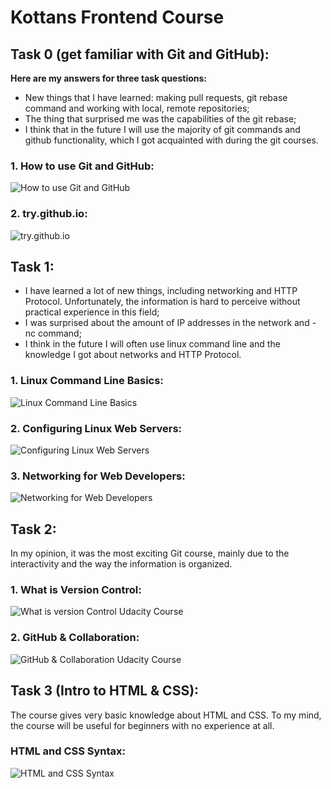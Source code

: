 # Kottans Frontend Course
## Task 0 (get familiar with Git and GitHub):
**Here are my answers for three task questions:**
* New things that I have learned: making pull requests, git rebase command and working with local, remote repositories;
* The thing that surprised me was the capabilities of the git rebase;
* I think that in the future I will use the majority of git commands and github functionality, which I got acquainted with during the git courses.

### 1. How to use Git and GitHub:

![How to use Git and GitHub](task_0/how-to-use-git-and-github-udacity.png)

### 2. try.github.io:

![try.github.io](task_0/git-tutorial-try-git.png)

## Task 1:
* I have learned a lot of new things, including networking and HTTP Protocol. Unfortunately, the information is hard to perceive without practical experience in this field;
* I was surprised about the amount of IP addresses in the network and -nc command;
* I think in the future I will often use linux command line and the knowledge I got about networks and HTTP Protocol.

### 1. Linux Command Line Basics:

![Linux Command Line Basics](task_01/linux-command-line-basics-udacity.png)

### 2. Configuring Linux Web Servers:

![Configuring Linux Web Servers](task_01/configuring-linux-web-servers-udacity.png)

### 3. Networking for Web Developers:

![Networking for Web Developers](task_01/networking-for-web-developers-udacity.png)

## Task 2:
In my opinion, it was the most exciting Git course, mainly due to the interactivity and the way the information is organized.

### 1. What is Version Control:

![What is version Control Udacity Course](task_02/version-control-with-git-udacity.png)

### 2. GitHub & Collaboration:

![GitHub & Collaboration Udacity Course](task_02/github-collaboration-udacity.png)

## Task 3 (Intro to HTML & CSS):
The course gives very basic knowledge about HTML and CSS. To my mind, the course will be useful for beginners with no experience at all.

### HTML and CSS Syntax:
![HTML and CSS Syntax](task_03/html-and-css-syntax-udacity.png)